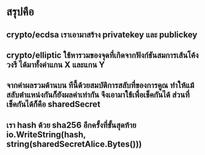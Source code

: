 # สรุปคือ
## crypto/ecdsa เราเอามาสร้าง privatekey และ publickey
## crypto/elliptic ใช้หารวมของจุดที่เกิดจากฟังก์ชันสมการเส้นโค้งวงรี ได้มาทั้งค่าแกน X และแกน Y
## จากค่าผลรวมด้านบน ทีนี้ด้วยสมบัติการสลับที่ของการคูณ ทำให้แม้สลับตำแหน่งกันก็ยังผลค่าเท่ากัน จึงเอามาใช้เพื่อเช็คกันได้ ส่วนที่เช็คกันได้ก็คือ sharedSecret
## เรา hash ด้วย sha256 อีกครั้งที่ขั้นสุดท้าย io.WriteString(hash, string(sharedSecretAlice.Bytes()))
